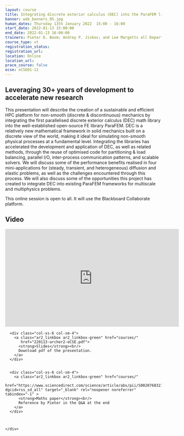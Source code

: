 ```yaml
---
layout: course
title: Integrating discrete exterior calculus (DEC) into the ParaFEM library
banner: web_banners_05.jpg
human_dates: Thursday 13th January 2022  15:00 - 16:00 
start_date: 2022-01-13 15:00:00
end_date: 2022-01-13 16:00:00
trainers: Pieter D. Boom; Andrey P. Jivkov; and Lee Margetts all Department of MACE, University of Manchester.
course_type: vt
registration_status:
registration_url:
location: Online
location_url:
prace_course: false
ecse: eCSE01-12
---
```


## Leveraging 30+ years of development to accelerate new research

This presentation will describe the creation of a sustainable and efficient HPC platform for non-smooth (discrete & discontinuous) mechanics by integrating the first parallelised discrete exterior calculus (DEC) math library into the well-established open-source FE library ParaFEM. DEC is a relatively new mathematical framework in solid mechanics built on a discrete view of the world, making it ideal for simulating non-smooth physical processes at a fundamental level. Integrating the libraries has accelerated the development and application of DEC, as well as related methods, through the reuse of optimised code for partitioning & load balancing, parallel I/O, inter-process communication patterns, and scalable solvers. We will discuss some of the performance benefits realised in four mini-applications for (steady, transient, and heterogeneous) diffusion and elastic problems, as well as the challenges encountered through this process. We will also discuss some of the opportunities this project has created to integrate DEC into existing ParaFEM frameworks for multiscale and multiphysics problems.


This online session is open to all. It will use the Blackboard Collaborate platform.



<section id="service">

<!--
  <div class="row ">	

      <div class="col-xs-6 col-sm-4">
        <a class="ar2_linkbox ar2_linkbox-teal" 
          href="https://eu.bbcollab.com/guest/d8286b77c1594e81b354d4fd39b4e81e">
          <strong>Join Session</strong><br/>
          Join this online session in your browser
        </a>
      </div>

      <div class="col-xs-6 col-sm-4">
        <a class="ar2_linkbox ar2_linkbox-green" href="courses/"
           href="myevents.ics">
          <strong>Add to Calendar</strong><br/>
          Download ICS file to add this event to your calendar complete with join link
        </a>
      </div>

											
    </div>

-->



<h2><a name="video">Video</a></h2>

<div>

<iframe title="Video"  width="560" height="315" src="https://www.youtube.com/embed/daX1FY6CRq8" frameborder="0" allow="accelerometer; autoplay; encrypted-media; gyroscope; picture-in-picture" allowfullscreen></iframe>

</div>





<section id="service">
  <div class="container">
    <div class="row ">	

<!--

      <div class="col-xs-6 col-sm-4">
        <a class="ar2_linkbox ar2_linkbox-teal" href="  ">
          <strong>Transcript</strong><br/>
          Download a transcript of the video audio
        </a>
      </div>

-->

      <div class="col-xs-6 col-sm-4">
        <a class="ar2_linkbox ar2_linkbox-green" href="courses/"
           href="220113-archer2-eCSE.pdf">
          <strong>Slides</strong><br/>
          Download pdf of the presentation.
        </a>
      </div>


      <div class="col-xs-6 col-sm-4">
        <a class="ar2_linkbox ar2_linkbox-green" href="courses/"
            href="https://www.sciencedirect.com/science/article/abs/pii/S0020768321004212?dgcid=rss_sd_all" target="_blank" rel="noopener noreferrer" tabindex="-1" >
          <strong>Maths paper</strong><br/>
          Reference by Pieter in the Q&A at the end
        </a>
      </div>


										
    </div>
  </div>
</section>

